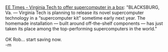 <a href="http://www.eetimes.com/at/news/OEG20031105S0032">EE Times - Virginia Tech to offer supercomputer in a box</a>: "BLACKSBURG, Va. — Virginia Tech is planning to release its novel supercomputer technology in a “supercomputer kit” sometime early next year. The homemade installation — built around off-the-shelf components — has just taken its place among the top-performing supercomputers in the world."
<br />
<br />OK Rob... start saving now.
<br />-m
<br />